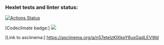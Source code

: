 ### Hexlet tests and linter status:
[![Actions Status](https://github.com/ShaganKonstantin/frontend-project-44/actions/workflows/hexlet-check.yml/badge.svg)](https://github.com/ShaganKonstantin/frontend-project-44/actions)

[Codeclimate badge:]
<a href="https://codeclimate.com/github/ShaganKonstantin/frontend-project-44/maintainability"><img src="https://api.codeclimate.com/v1/badges/ab913094c0aa4569108c/maintainability" /></a>

[Link to asciinema:]
https://asciinema.org/a/n57etelzKlXkpY6uxGadLEVWd